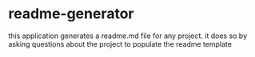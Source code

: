 # readme-generator

this application generates a readme.md file for any project.  it does so by asking questions about the project to 
populate the readme template

